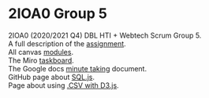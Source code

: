 # 2IOA0 Group 5
2IOA0 (2020/2021 Q4) DBL HTI + Webtech Scrum Group 5.\
A full description of the [assignment](https://canvas.tue.nl/courses/14808/pages/course-assignment).\
All canvas [modules](https://canvas.tue.nl/courses/14808/modules).\
The Miro [taskboard](https://miro.com/app/board/o9J_lJ4Bv-o=/).\
The Google docs [minute taking](https://docs.google.com/document/d/19VZTrbw_GhoA1CzZ53FAYedEe9v6PaZ_2JOgWYS1MUY/edit#) document.\
GitHub page about [SQL.js](https://github.com/sql-js/sql.js).\
Page about using [.CSV with D3.js](https://www.tutorialsteacher.com/d3js/loading-data-from-file-in-d3js).
